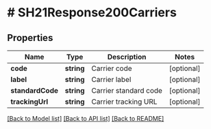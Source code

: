 # # SH21Response200Carriers

## Properties

Name | Type | Description | Notes
------------ | ------------- | ------------- | -------------
**code** | **string** | Carrier code | [optional]
**label** | **string** | Carrier label | [optional]
**standardCode** | **string** | Carrier standard code | [optional]
**trackingUrl** | **string** | Carrier tracking URL | [optional]

[[Back to Model list]](../../README.md#models) [[Back to API list]](../../README.md#endpoints) [[Back to README]](../../README.md)
